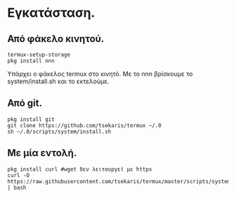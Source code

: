 # Εγκατάσταση.

## Από φάκελο κινητού.

```
termux-setup-storage
pkg install nnn
```
Υπάρχει ο φάκελος termux στο κινητό. Με το nnn βρίσκουμε το system/install.sh και το εκτελούμε.

## Από git.

```
pkg install git
git clone https://github.com/tsekaris/termux ~/.0
sh ~/.0/scripts/system/install.sh
```
## Με μία εντολή.

```
pkg install curl #wget δεν λειτουργεί με https
curl -O https://raw.githubusercontent.com/tsekaris/termux/master/scripts/system/clone_install.sh | bash
```
